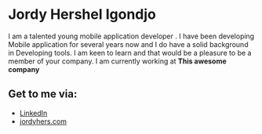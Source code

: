 
# Jordy Hershel Igondjo
I am a talented young mobile application developer . I have been developing Mobile application for several years now and I do have a solid background in Developing tools. I am keen to learn and that would be a pleasure to be a member of your company. I am currently working at **This awesome company**


## Get to me via:

- [LinkedIn ](www.linkedin.com/in/jordy-hershel-ig)
- [jordyhers.com](https://jordyhers.com/#/)





